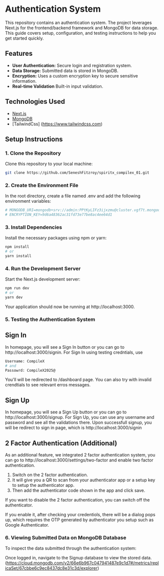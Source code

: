 # Authentication System

This repository contains an authentication system. The project leverages Next.js for the frontend/backend framework and MongoDB for data storage. This guide covers setup, configuration, and testing instructions to help you get started quickly.

## Features

- **User Authentication:** Secure login and registration system.
- **Data Storage:** Submitted data is stored in MongoDB.
- **Encryption:** Uses a custom encryption key to secure sensitive information.
- **Real-time Validation** Built-in input validation.

## Technologies Used

- [Next.js](https://nextjs.org/)
- [MongoDB](https://www.mongodb.com/)
- [TailwindCss] (https://www.tailwindcss.com)

## Setup Instructions

### 1. Clone the Repository

Clone this repository to your local machine:

```bash
git clone https://github.com/SeneshFitzroy/spiritx_compilex_01.git
```

### 2. Create the Environment File
In the root directory, create a file named .env and add the following environment variables:
```bash
# MONGODB_URI=mongodb+srv://admin:PPtKyLIFz3ijxzmu@cluster.vgf7t.mongodb.net/Signup
# ENCRYPTION_KEY=9d6a48362ac31fd73e77be8ac4ee64d1
```

### 3. Install Dependencies
Install the necessary packages using npm or yarn:
```bash
npm install
# or
yarn install
```

### 4. Run the Development Server
Start the Next.js development server:
```bash
npm run dev
# or
yarn dev
```

Your application should now be running at http://localhost:3000.

### 5. Testing the Authentication System

## Sign In
In homepage, you will see a Sign In button or you can go to http://localhost:3000/signin. For Sign In using testing credntials, use
```bash
Username: CompileX
# and
Passowrd: CompileX2025@
```

You'll will be redirected to /dashboard page. You can also try with invalid crendtials to see relevant erros messages.

## Sign Up
In homepage, you will see a Sign Up button or you can go to http://localhost:3000/signup. For Sign Up, you can use any username and password and see all the validations there. Upon successfull signup, you will be redirect to sign in page, which is http://localhost:3000/signin

## 2 Factor Authentication (Additional)
As an additional feature, we integrated 2 factor authentication system, you can go to http://localhost:3000/settings/two-factor and enable two factor authentication. 

1. Switch on the 2 factor authentication.
2. It will give you a QR to scan from your authenticator app or a setup key to setup the authenticator app.
3. Then add the authenticator code shown in the app and click save.

If you want to disable the 2 factor authentication, you can switch off the authenticator.

If you enable it, after checking your credentiols, there will be a dialog pops up, which requires the OTP generated by authenticator you setup such as Google Authenticator.

### 6. Viewing Submitted Data on MongoDB Database
To inspect the data submitted through the authentication system:

<!-- 1. Visit MongoDB Sign In at https://account.mongodb.com/account/login
2. Log in using the following credentials:
    Email: teamcompilex@gmail.com
    Password: mEzmiz-wyczup-7hycto -->

Once logged in, navigate to the Signup database to view the stored data. 
(https://cloud.mongodb.com/v2/66e6b967c047941487e9c1d7#/metrics/replicaSet/67cbbe6c9ec8437dc8e31c3d/explorer)